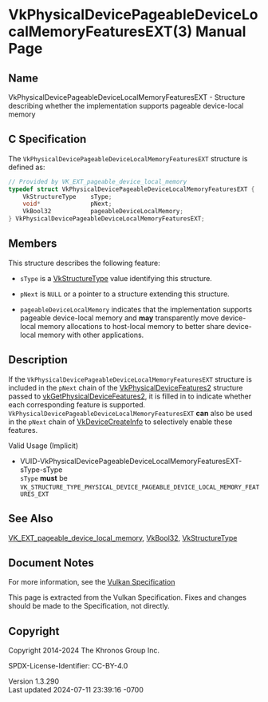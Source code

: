 # VkPhysicalDevicePageableDeviceLocalMemoryFeaturesEXT(3) Manual Page

## Name

VkPhysicalDevicePageableDeviceLocalMemoryFeaturesEXT - Structure
describing whether the implementation supports pageable device-local
memory



## <a href="#_c_specification" class="anchor"></a>C Specification

The `VkPhysicalDevicePageableDeviceLocalMemoryFeaturesEXT` structure is
defined as:

``` c
// Provided by VK_EXT_pageable_device_local_memory
typedef struct VkPhysicalDevicePageableDeviceLocalMemoryFeaturesEXT {
    VkStructureType    sType;
    void*              pNext;
    VkBool32           pageableDeviceLocalMemory;
} VkPhysicalDevicePageableDeviceLocalMemoryFeaturesEXT;
```

## <a href="#_members" class="anchor"></a>Members

This structure describes the following feature:

- `sType` is a [VkStructureType](https://registry.khronos.org/vulkan/specs/1.3-extensions/man/html/VkStructureType.html) value identifying
  this structure.

- `pNext` is `NULL` or a pointer to a structure extending this
  structure.

- <span id="features-pageableDeviceLocalMemory"></span>
  `pageableDeviceLocalMemory` indicates that the implementation supports
  pageable device-local memory and **may** transparently move
  device-local memory allocations to host-local memory to better share
  device-local memory with other applications.

## <a href="#_description" class="anchor"></a>Description

If the `VkPhysicalDevicePageableDeviceLocalMemoryFeaturesEXT` structure
is included in the `pNext` chain of the
[VkPhysicalDeviceFeatures2](https://registry.khronos.org/vulkan/specs/1.3-extensions/man/html/VkPhysicalDeviceFeatures2.html) structure
passed to
[vkGetPhysicalDeviceFeatures2](https://registry.khronos.org/vulkan/specs/1.3-extensions/man/html/vkGetPhysicalDeviceFeatures2.html), it is
filled in to indicate whether each corresponding feature is supported.
`VkPhysicalDevicePageableDeviceLocalMemoryFeaturesEXT` **can** also be
used in the `pNext` chain of
[VkDeviceCreateInfo](https://registry.khronos.org/vulkan/specs/1.3-extensions/man/html/VkDeviceCreateInfo.html) to selectively enable
these features.

Valid Usage (Implicit)

- <a
  href="#VUID-VkPhysicalDevicePageableDeviceLocalMemoryFeaturesEXT-sType-sType"
  id="VUID-VkPhysicalDevicePageableDeviceLocalMemoryFeaturesEXT-sType-sType"></a>
  VUID-VkPhysicalDevicePageableDeviceLocalMemoryFeaturesEXT-sType-sType  
  `sType` **must** be
  `VK_STRUCTURE_TYPE_PHYSICAL_DEVICE_PAGEABLE_DEVICE_LOCAL_MEMORY_FEATURES_EXT`

## <a href="#_see_also" class="anchor"></a>See Also

[VK_EXT_pageable_device_local_memory](https://registry.khronos.org/vulkan/specs/1.3-extensions/man/html/VK_EXT_pageable_device_local_memory.html),
[VkBool32](https://registry.khronos.org/vulkan/specs/1.3-extensions/man/html/VkBool32.html), [VkStructureType](https://registry.khronos.org/vulkan/specs/1.3-extensions/man/html/VkStructureType.html)

## <a href="#_document_notes" class="anchor"></a>Document Notes

For more information, see the <a
href="https://registry.khronos.org/vulkan/specs/1.3-extensions/html/vkspec.html#VkPhysicalDevicePageableDeviceLocalMemoryFeaturesEXT"
target="_blank" rel="noopener">Vulkan Specification</a>

This page is extracted from the Vulkan Specification. Fixes and changes
should be made to the Specification, not directly.

## <a href="#_copyright" class="anchor"></a>Copyright

Copyright 2014-2024 The Khronos Group Inc.

SPDX-License-Identifier: CC-BY-4.0

Version 1.3.290  
Last updated 2024-07-11 23:39:16 -0700
